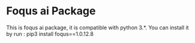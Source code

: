 # Foqus ai Package

This is foqus ai package, it is compatible with python 3.*.
You can install it by run :
pip3 install foqus==1.0.12.8
